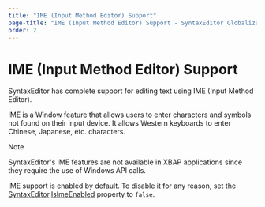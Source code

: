 ```yaml
---
title: "IME (Input Method Editor) Support"
page-title: "IME (Input Method Editor) Support - SyntaxEditor Globalization and Accessibility"
order: 2
---
```

# IME (Input Method Editor) Support

SyntaxEditor has complete support for editing text using IME (Input Method Editor).

IME is a Window feature that allows users to enter characters and symbols not found on their input device.  It allows Western keyboards to enter Chinese, Japanese, etc. characters.

> [!NOTE]
> SyntaxEditor's IME features are not available in XBAP applications since they require the use of Windows API calls.

IME support is enabled by default.  To disable it for any reason, set the [SyntaxEditor](xref:ActiproSoftware.Windows.Controls.SyntaxEditor.SyntaxEditor).[IsImeEnabled](xref:ActiproSoftware.Windows.Controls.SyntaxEditor.SyntaxEditor.IsImeEnabled) property to `false`.
